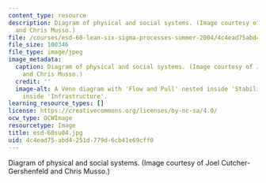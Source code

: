 ```yaml
---
content_type: resource
description: Diagram of physical and social systems. (Image courtesy of Joel Cutcher-Gershenfeld
  and Chris Musso.)
file: /courses/esd-60-lean-six-sigma-processes-summer-2004/4c4ead75abd4251d779d6cb41e69cff0_esd-60su04.jpg
file_size: 100346
file_type: image/jpeg
image_metadata:
  caption: Diagram of physical and social systems. (Image courtesy of Joel Cutcher-Gershenfeld
    and Chris Musso.)
  credit: ''
  image-alt: A Venn diagram with 'Flow and Pull' nested inside 'Stability', nested
    inside 'Infrastructure'.
learning_resource_types: []
license: https://creativecommons.org/licenses/by-nc-sa/4.0/
ocw_type: OCWImage
resourcetype: Image
title: esd-60su04.jpg
uid: 4c4ead75-abd4-251d-779d-6cb41e69cff0
---
```

Diagram of physical and social systems. (Image courtesy of Joel Cutcher-Gershenfeld and Chris Musso.)